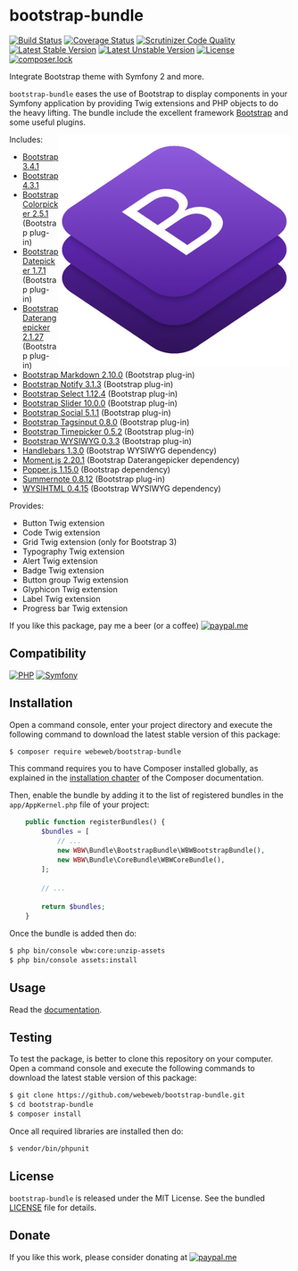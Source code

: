 bootstrap-bundle
================

[![Build Status](https://img.shields.io/github/workflow/status/webeweb/bootstrap-bundle/build?style=flat-square)](https://github.com/webeweb/bootstrap-bundle/actions)
[![Coverage Status](https://img.shields.io/coveralls/github/webeweb/bootstrap-bundle/master.svg?style=flat-square)](https://coveralls.io/github/webeweb/bootstrap-bundle?branch=master)
[![Scrutinizer Code Quality](https://img.shields.io/scrutinizer/quality/g/webeweb/bootstrap-bundle/master.svg?style=flat-square)](https://scrutinizer-ci.com/g/webeweb/bootstrap-bundle/?branch=master)
[![Latest Stable Version](https://img.shields.io/packagist/v/webeweb/bootstrap-bundle.svg?style=flat-square)](https://packagist.org/packages/webeweb/bootstrap-bundle)
[![Latest Unstable Version](https://img.shields.io/packagist/vpre/webeweb/bootstrap-bundle.svg?style=flat-square)](https://packagist.org/packages/webeweb/bootstrap-bundle)
[![License](https://img.shields.io/packagist/l/webeweb/bootstrap-bundle.svg?style=flat-square)](https://packagist.org/packages/webeweb/bootstrap-bundle)
[![composer.lock](https://img.shields.io/badge/.lock-uncommited-important.svg?style=flat-square)](https://packagist.org/packages/webeweb/bootstrap-bundle)

Integrate Bootstrap theme with Symfony 2 and more.

`bootstrap-bundle` eases the use of Bootstrap to display components in your
Symfony application by providing Twig extensions and PHP objects to do the heavy
lifting. The bundle include the excellent framework [Bootstrap](https://getbootstrap.com/)
and some useful plugins.

<img src="https://raw.githubusercontent.com/webeweb/bootstrap-bundle/master/Resources/doc/screenshot_readme.png" alt="Bootstrap bundle" align="right" width="416"/>

Includes:

- [Bootstrap 3.4.1](https://getbootstrap.com/docs/3.4/)
- [Bootstrap 4.3.1](https://getbootstrap.com/docs/4.3/)
- [Bootstrap Colorpicker 2.5.1](https://farbelous.io/bootstrap-colorpicker/) (Bootstrap plug-in)
- [Bootstrap Datepicker 1.7.1](https://uxsolutions.github.io/bootstrap-datepicker/) (Bootstrap plug-in)
- [Bootstrap Daterangepicker 2.1.27](http://www.daterangepicker.com/) (Bootstrap plug-in)
- [Bootstrap Markdown 2.10.0](http://www.codingdrama.com/bootstrap-markdown/) (Bootstrap plug-in)
- [Bootstrap Notify 3.1.3](http://bootstrap-notify.remabledesigns.com/) (Bootstrap plug-in)
- [Bootstrap Select 1.12.4](https://silviomoreto.github.io/bootstrap-select/) (Bootstrap plug-in)
- [Bootstrap Slider 10.0.0](http://seiyria.com/bootstrap-slider/) (Bootstrap plug-in)
- [Bootstrap Social 5.1.1](https://lipis.github.io/bootstrap-social/) (Bootstrap plug-in)
- [Bootstrap Tagsinput 0.8.0](http://bootstrap-tagsinput.github.io/bootstrap-tagsinput/examples/) (Bootstrap plug-in)
- [Bootstrap Timepicker 0.5.2](http://jdewit.github.io/bootstrap-timepicker/) (Bootstrap plug-in)
- [Bootstrap WYSIWYG 0.3.3](http://bootstrap-wysiwyg.github.io/bootstrap3-wysiwyg/) (Bootstrap plug-in)
- [Handlebars 1.3.0](http://handlebarsjs.com/) (Bootstrap WYSIWYG dependency)
- [Moment.js 2.20.1](http://momentjs.com/) (Bootstrap Daterangepicker dependency)
- [Popper.js 1.15.0](https://popper.js.org/) (Bootstrap dependency)
- [Summernote 0.8.12](https://summernote.org/) (Bootstrap plug-in)
- [WYSIHTML 0.4.15](http://wysihtml.com/) (Bootstrap WYSIWYG dependency)

Provides:

- Button Twig extension
- Code Twig extension
- Grid Twig extension (only for Bootstrap 3)
- Typography Twig extension
- Alert Twig extension
- Badge Twig extension
- Button group Twig extension
- Glyphicon Twig extension
- Label Twig extension
- Progress bar Twig extension

If you like this package, pay me a beer (or a coffee)
[![paypal.me](https://img.shields.io/badge/paypal.me-webeweb-0070ba.svg?style=flat-square&logo=paypal)](https://www.paypal.me/webeweb)

## Compatibility

[![PHP](https://img.shields.io/packagist/php-v/webeweb/bootstrap-bundle.svg?style=flat-square)](http://php.net)
[![Symfony](https://img.shields.io/badge/symfony-%5E3.4%7C%5E4.0-brightness.svg?style=flat-square)](https://symfony.com)

## Installation

Open a command console, enter your project directory and execute the following
command to download the latest stable version of this package:

```bash
$ composer require webeweb/bootstrap-bundle
```

This command requires you to have Composer installed globally, as explained in
the [installation chapter](https://getcomposer.org/doc/00-intro.md) of the
Composer documentation.

Then, enable the bundle by adding it to the list of registered bundles
in the `app/AppKernel.php` file of your project:

```php
    public function registerBundles() {
        $bundles = [
            // ...
            new WBW\Bundle\BootstrapBundle\WBWBootstrapBundle(),
            new WBW\Bundle\CoreBundle\WBWCoreBundle(),
        ];

        // ...

        return $bundles;
    }
```

Once the bundle is added then do:

```bash
$ php bin/console wbw:core:unzip-assets
$ php bin/console assets:install
```

## Usage

Read the [documentation](Resources/doc/index.md).

## Testing

To test the package, is better to clone this repository on your computer.
Open a command console and execute the following commands to download the latest
stable version of this package:

```bash
$ git clone https://github.com/webeweb/bootstrap-bundle.git
$ cd bootstrap-bundle
$ composer install
```

Once all required libraries are installed then do:

```bash
$ vendor/bin/phpunit
```

## License

`bootstrap-bundle` is released under the MIT License. See the bundled [LICENSE](LICENSE)
file for details.

## Donate

If you like this work, please consider donating at
[![paypal.me](https://img.shields.io/badge/paypal.me-webeweb-0070ba.svg?style=flat-square&logo=paypal)](https://www.paypal.me/webeweb)

